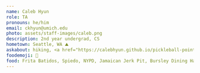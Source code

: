 ```yaml
---
name: Caleb Hyun
role: TA
pronouns: he/him
email: ckhyun@umich.edu
photo: assets/staff-images/caleb.png
description: 2nd year undergrad, CS
hometown: Seattle, WA ⛰️
askabout: hiking, <a href="https://calebhyun.github.io/pickleball-point-analysis/">club pickleball</a>, SPAM cooking, tennis, piano
foodemoji: 🍳
food: Frita Batidos, Spiedo, NYPD, Jamaican Jerk Pit, Bursley Dining Hall
---
```

